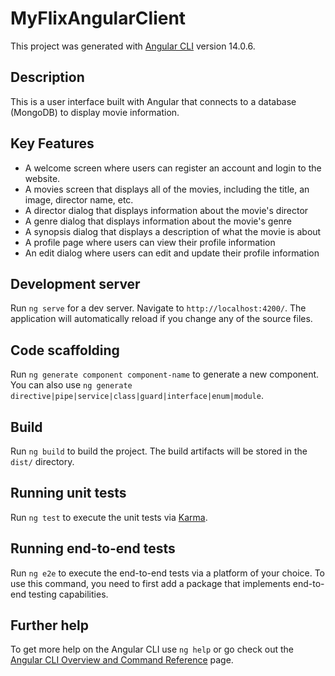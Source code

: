 # MyFlixAngularClient

This project was generated with [Angular CLI](https://github.com/angular/angular-cli) version 14.0.6.

## Description

This is a user interface built with Angular that connects to a database (MongoDB) to display movie information.

## Key Features

- A welcome screen where users can register an account and login to the website.
- A movies screen that displays all of the movies, including the title, an image, director name, etc.
- A director dialog that displays information about the movie's director
- A genre dialog that displays information about the movie's genre
- A synopsis dialog that displays a description of what the movie is about
- A profile page where users can view their profile information
- An edit dialog where users can edit and update their profile information

## Development server

Run `ng serve` for a dev server. Navigate to `http://localhost:4200/`. The application will automatically reload if you change any of the source files.

## Code scaffolding

Run `ng generate component component-name` to generate a new component. You can also use `ng generate directive|pipe|service|class|guard|interface|enum|module`.

## Build

Run `ng build` to build the project. The build artifacts will be stored in the `dist/` directory.

## Running unit tests

Run `ng test` to execute the unit tests via [Karma](https://karma-runner.github.io).

## Running end-to-end tests

Run `ng e2e` to execute the end-to-end tests via a platform of your choice. To use this command, you need to first add a package that implements end-to-end testing capabilities.

## Further help

To get more help on the Angular CLI use `ng help` or go check out the [Angular CLI Overview and Command Reference](https://angular.io/cli) page.
